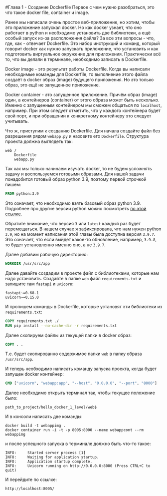 #Глава 1 - Создание Dockerfile
Первое с чем нужно разобраться, это что такое docker file, container и image. 

Ранее мы написали очень простое веб-приложение, но хотим, чтобы это приложение запускал docker. Но как docker узнает, 
что оно работает в python и необходимо установить две библиотеки, а ещё особый запуск из-за расположения файла? 
За все эти вопросы - что, где, как - отвечает Dockerfile. Это набор инструкций и команд, который говорит docker 
как нужно запускать приложение, что установить и как подготовить виртуальное окружение для приложения. Практически 
всё то, что вы делали в терминале, необходимо записать в Dockerfile.

Docker image - это результат работы Dockerfile. Когда вы написали необходимые команды для Dockerfile, то выполнение 
этого файла создаёт в docker образ (image) будущего приложения. Но это только образ, это ещё не запущенное приложение.

Docker container - это запущенное приложение. Причём образ (image) один, а контейнеров (container) от этого 
образа может быть несколько. Именно с запущенным контейнером мы сможем общаться по `localhost`, например. При этом 
следует отметить, что у каждого контейнера будет свой порт, и при обращении к конкретному контейнеру это 
следует учитывать. 

Что ж, приступим к созданию Dockerfile. Для начала создайте файл без разрешения рядом `webapp.py` и 
назовите его `Dockerfile`. Структура проекта должна выглядеть так:
```text
web / 
    Dockerfile
    webapp.py
```

Так как мы только начинаем изучать docker, то не будем усложнять задачу и воспользуемся готовыми образами. 
Для нашей задачи понадобится готовый образ python 3.9, поэтому первой строчкой пишем:
```dockerfile
FROM python:3.9
```

Это означает, что необходимо взять базовый образ python 3.9. Подробнее про другие версии python можно 
посмотреть [по этой ссылке](https://hub.docker.com/_/python/).

Обратите внимание, что версия `3` или `latest` каждый раз будет перемещаться. В нашем случае я зафиксировала, 
что нам нужен python `3.9`, но на момент написания этой главы была доступна версия `3.9.7`. Это означает, что если выйдет 
какое-то обновление, например, `3.9.8`, то будет установленно именно оно, а не `3.9.7`.

Далее добавим рабочую директорию:
```dockerfile
WORKDIR /usr/src/app
```

Далее давайте создадим в проекте файл с библиотеками, которые нам надо установить. Создайте в папке `web`
файл `requirements.txt` и запишите там `fastapi` и `uvicorn`:

```text
fastapi~=0.68.1
uvicorn~=0.15.0
```

И пропишем команды в Dockerfile, которые установят эти библиотеки из `requirements.txt`:

```dockerfile
COPY requirements.txt ./
RUN pip install --no-cache-dir -r requirements.txt
```

Далее скопируем файлы из текущей папки в docker образ:

```dockerfile
COPY . .
```

Т.е. будет скопированно содержимое папки `web` в папку образа `/usr/src/app`.

И теперь необходимо написать команду запуска проекта, когда будет запущен docker контейнер:

```dockerfile
CMD ["uvicorn", "webapp:app", "--host", "0.0.0.0", "--port", "8000"]
```

Далее необходимо открыть терминал так, чтобы текущее положение было:

```text
path_to_project/hello_docker_1_level/web$
```

И в консоли написать две команды: 
```commandline
docker build -t webappimg .
docker container run -i -t -p 8005:8000 --name webappcont --rm  webappimg 
```

и после успешного запуска в терминале должно быть что-то такое:

```text
INFO:     Started server process [1]
INFO:     Waiting for application startup.
INFO:     Application startup complete.
INFO:     Uvicorn running on http://0.0.0.0:8000 (Press CTRL+C to quit)
```

И перейдите по ссылке:
```text
http://localhost:8005/
```